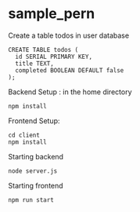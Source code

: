 # sample_pern
Create a table todos in user database
```
CREATE TABLE todos (
  id SERIAL PRIMARY KEY,
  title TEXT,
  completed BOOLEAN DEFAULT false
);
```
Backend Setup :
in the home directory
```
npm install
```
Frontend Setup:
```
cd client
npm install
```

Starting backend
```
node server.js
```

Starting frontend
```
npm run start
```
